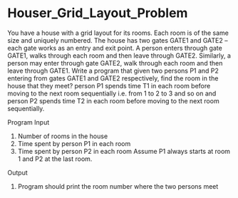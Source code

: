 # Houser_Grid_Layout_Problem
You have a house with a grid layout for its rooms. Each room is of the same size and uniquely numbered. The house has two gates GATE1 and GATE2 – each gate works as an entry and exit point. A person enters through gate GATE1, walks through each room and then leave through GATE2. Similarly, a person may enter through gate GATE2, walk through each room and then leave through GATE1.  Write a program that given two persons P1 and P2 entering from gates GATE1 and GATE2 respectively, find the room in the house that they meet? person P1 spends time T1 in each room before moving to the next room sequentially i.e. from 1 to 2 to 3 and so on and person P2 spends time T2 in each room before moving to the next room sequentially. 

Program Input

1. Number of rooms in the house 
2. Time spent by person P1 in each room 
3. Time spent by person P2 in each room Assume P1 always starts at room 1 and P2 at the last room. 

Output

1. Program should print the room number where the two persons meet 
